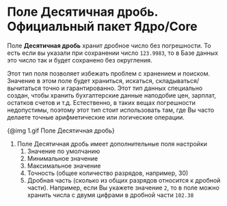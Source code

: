 # Поле **Десятичная дробь**. Официальный пакет Ядро/Core

Поле **Десятичная дробь** хранит дробное число без погрешности. То есть если вы указали при сохранении число `123.9983`, 
то в Базе данных это число так и будет сохранено без округления.

Этот тип поля позволяет избежать проблем с хранением и поиском. Значение в этом поле будет храниться, искаться, 
складываться/вычитаться точно и гарантированно. Этот тип данных специально создан, чтобы хранить бухгалтерские данные 
наподобие цен, зарплат, остатков счетов и т.д. Естественно, в таких вещах погрешности недопустимы, поэтому этот тип стоит 
использовать там, где Вы часто делаете точные арифметические или логические операции.

{@img 1.gif Поле Десятичная дробь}

1. Поле Десятичная дробь имеет дополнительные поля настройки
    1. Значение по умолчанию
    1. Минимальное значение
    1. Максимальное значение
    1. Точность (общее количество разрядов, например, 30)
    1. Дробная часть (сколько из общих разрядов относится к дробной части). Например, если Вы укажете значение `2`, то в
    поле можно хранить числа с двумя цифрами в дробной части `102.38`

